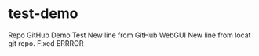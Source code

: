 # test-demo
Repo GitHub Demo Test
New line from GitHub WebGUI
New line from locat git repo.
Fixed ERRROR
